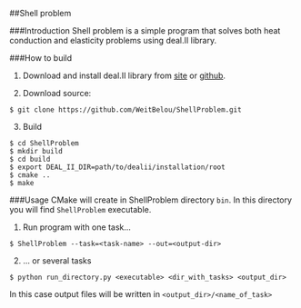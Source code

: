 ##Shell problem

###Introduction
Shell problem is a simple program that solves both heat 
conduction and elasticity problems using deal.II library.

###How to build

1) Download and install deal.II library from
[site](https://dealii.org) or
[github](https://github.com/dealii/dealii).

2) Download source:
```
$ git clone https://github.com/WeitBelou/ShellProblem.git
```
3) Build
```
$ cd ShellProblem
$ mkdir build
$ cd build
$ export DEAL_II_DIR=path/to/dealii/installation/root
$ cmake .. 
$ make
```

###Usage
CMake will create in ShellProblem directory `bin`.
In this directory you will find `ShellProblem`
executable.

1) Run program with one task...
```
$ ShellProblem --task=<task-name> --out=<output-dir>
```
2) ... or several tasks
```
$ python run_directory.py <executable> <dir_with_tasks> <output_dir>
```
In this case output  files will be written in
`<output_dir>/<name_of_task>`
